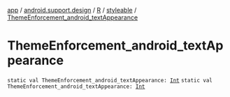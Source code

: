 [app](../../../index.md) / [android.support.design](../../index.md) / [R](../index.md) / [styleable](index.md) / [ThemeEnforcement_android_textAppearance](./-theme-enforcement_android_text-appearance.md)

# ThemeEnforcement_android_textAppearance

`static val ThemeEnforcement_android_textAppearance: `[`Int`](https://kotlinlang.org/api/latest/jvm/stdlib/kotlin/-int/index.html)
`static val ThemeEnforcement_android_textAppearance: `[`Int`](https://kotlinlang.org/api/latest/jvm/stdlib/kotlin/-int/index.html)